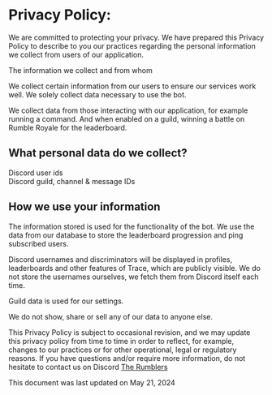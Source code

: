 <h1>Privacy Policy:</h1>

We are committed to protecting your privacy. We have prepared this Privacy Policy to describe to you our practices regarding the personal information we collect from users of our application.

The information we collect and from whom

We collect certain information from our users to ensure our services work well. We solely collect data necessary to use the bot.

We collect data from those interacting with our application, for example running a command. And when enabled on a guild,  winning a battle on Rumble Royale for the leaderboard.

<h2>What personal data do we collect?</h2>

Discord user ids<br>
Discord guild, channel & message IDs

<h2>How we use your information</h2>

The information stored is used for the functionality of the bot. We use the data from our database to store the leaderboard progression and ping subscribed users.

Discord usernames and discriminators will be displayed in profiles, leaderboards and other features of Trace, which are publicly visible. We do not store the usernames ourselves, we fetch them from Discord itself each time.

Guild data is used for our settings.

We do not show, share or sell any of our data to anyone else.

This Privacy Policy is subject to occasional revision, and we may update this privacy policy from time to time in order to reflect, for example, changes to our practices or for other operational, legal or regulatory reasons. If you have questions and/or require more information, do not hesitate to contact us on Discord [The Rumblers](https://discord.gg/rumblers)

This document was last updated on May 21, 2024
